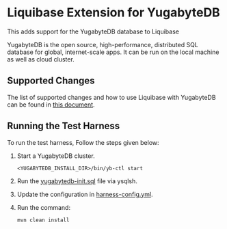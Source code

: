 # Liquibase Extension for YugabyteDB
This adds support for the YugabyteDB database to Liquibase

YugabyteDB is the open source, high-performance, distributed SQL database for global, internet-scale apps. It can be run on the local machine as well as cloud cluster.

## Supported Changes

The list of supported changes and how to use Liquibase with YugabyteDB can be found in [this document](https://docs.google.com/document/d/1DaH5EA2kEdNsmziPiwzWmP8XvDhr-eZv-63ws0iPem4/edit#).

## Running the Test Harness

To run the test harness, Follow the steps given below:

1. Start a YugabyteDB cluster.

   ```<YUGABYTEDB_INSTALL_DIR>/bin/yb-ctl start```

2. Run the [yugabytedb-init.sql](src/test/resources/docker/yugabytedb-init.sql) file via ysqlsh.

3. Update the configuration in [harness-config.yml](src/test/resources/harness-config.yml).

4. Run the command:

   ```mvn clean install```
